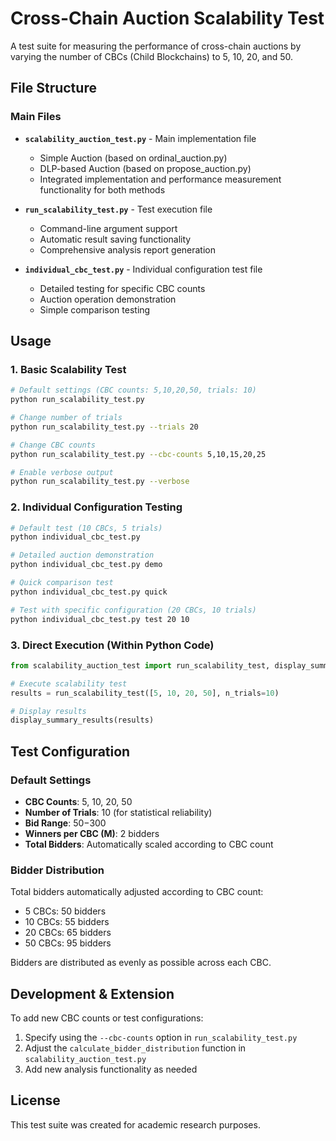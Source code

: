 # Cross-Chain Auction Scalability Test

A test suite for measuring the performance of cross-chain auctions by varying the number of CBCs (Child Blockchains) to 5, 10, 20, and 50.

## File Structure

### Main Files

- **`scalability_auction_test.py`** - Main implementation file
  - Simple Auction (based on ordinal_auction.py)
  - DLP-based Auction (based on propose_auction.py)
  - Integrated implementation and performance measurement functionality for both methods

- **`run_scalability_test.py`** - Test execution file
  - Command-line argument support
  - Automatic result saving functionality
  - Comprehensive analysis report generation

- **`individual_cbc_test.py`** - Individual configuration test file
  - Detailed testing for specific CBC counts
  - Auction operation demonstration
  - Simple comparison testing

## Usage

### 1. Basic Scalability Test

```bash
# Default settings (CBC counts: 5,10,20,50, trials: 10)
python run_scalability_test.py

# Change number of trials
python run_scalability_test.py --trials 20

# Change CBC counts
python run_scalability_test.py --cbc-counts 5,10,15,20,25

# Enable verbose output
python run_scalability_test.py --verbose
```

### 2. Individual Configuration Testing

```bash
# Default test (10 CBCs, 5 trials)
python individual_cbc_test.py

# Detailed auction demonstration
python individual_cbc_test.py demo

# Quick comparison test
python individual_cbc_test.py quick

# Test with specific configuration (20 CBCs, 10 trials)
python individual_cbc_test.py test 20 10
```

### 3. Direct Execution (Within Python Code)

```python
from scalability_auction_test import run_scalability_test, display_summary_results

# Execute scalability test
results = run_scalability_test([5, 10, 20, 50], n_trials=10)

# Display results
display_summary_results(results)
```

## Test Configuration

### Default Settings

- **CBC Counts**: 5, 10, 20, 50
- **Number of Trials**: 10 (for statistical reliability)
- **Bid Range**: $50-$300
- **Winners per CBC (M)**: 2 bidders
- **Total Bidders**: Automatically scaled according to CBC count

### Bidder Distribution

Total bidders automatically adjusted according to CBC count:
- 5 CBCs: 50 bidders
- 10 CBCs: 55 bidders
- 20 CBCs: 65 bidders
- 50 CBCs: 95 bidders

Bidders are distributed as evenly as possible across each CBC.


## Development & Extension

To add new CBC counts or test configurations:

1. Specify using the `--cbc-counts` option in `run_scalability_test.py`
2. Adjust the `calculate_bidder_distribution` function in `scalability_auction_test.py`
3. Add new analysis functionality as needed

## License

This test suite was created for academic research purposes.
